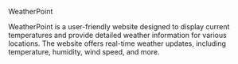WeatherPoint

WeatherPoint is a user-friendly website designed to display current temperatures and provide detailed weather information for various locations. The website offers real-time weather updates, including temperature, humidity, wind speed, and more.
